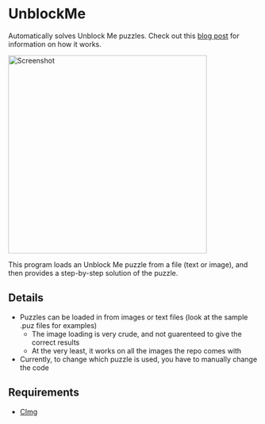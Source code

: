 # UnblockMe
Automatically solves Unblock Me puzzles. Check out this [blog post](http://nivent.github.io/blog/unblockme/) for information on how it works.

<img src="https://nivent.github.io/images/blog/unblock-me/prog.gif" alt="Screenshot" width="400" height="400"/>

This program loads an Unblock Me puzzle from a file (text or image), and then provides a step-by-step solution of the puzzle.

## Details
* Puzzles can be loaded in from images or text files (look at the sample .puz files for examples)
  * The image loading is very crude, and not guarenteed to give the correct results
  * At the very least, it works on all the images the repo comes with
* Currently, to change which puzzle is used, you have to manually change the code

## Requirements
* [CImg](http://cimg.eu/reference/structcimg__library_1_1CImg.html)
